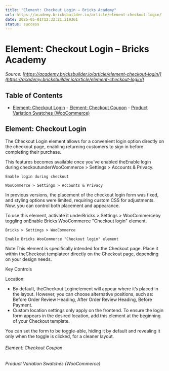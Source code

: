 ```yaml
---
title: "Element: Checkout Login – Bricks Academy"
url: https://academy.bricksbuilder.io/article/element-checkout-login/
date: 2025-05-01T12:32:21.219361
status: success
---
```


# Element: Checkout Login – Bricks Academy

*Source: [https://academy.bricksbuilder.io/article/element-checkout-login/](https://academy.bricksbuilder.io/article/element-checkout-login/)*

## Table of Contents

- [Element: Checkout Login](#element-checkout-login)
        - [Element: Checkout Coupon](#element-checkout-coupon)
        - [Product Variation Swatches (WooCommerce)](#product-variation-swatches-woocommerce)

## Element: Checkout Login

The Checkout Login element allows for a convenient login option directly on the checkout page, enabling returning customers to sign in before completing their purchase.

This features becomes available once you’ve enabled theEnable login during checkoutunderWooCommerce > Settings > Accounts & Privacy.

`Enable login during checkout`

`WooCommerce > Settings > Accounts & Privacy`

In previous versions, the placement of the checkout login form was fixed, and styling options were limited, requiring custom CSS for adjustments. Now, you can control both placement and appearance.

To use this element, activate it underBricks > Settings > WooCommerceby toggling onEnable Bricks WooCommerce "Checkout login" element.

`Bricks > Settings > WooCommerce`

`Enable Bricks WooCommerce "Checkout login" element`

Note:This element is specifically intended for the Checkout page. Place it within theCheckout templateor directly on the Checkout page, depending on your design needs.

Key Controls

Location:

- By default, theCheckout Loginelement will appear where it’s placed in the layout. However, you can choose alternative positions, such as: Before Order Review Heading, After Order Review Heading, Before Payment.
- Custom location settings only apply on the frontend. To ensure the login form appears in the desired location, add this element at the beginning of your Checkout template.

You can set the form to be toggle-able, hiding it by default and revealing it only when the toggle is clicked, for a cleaner layout.

###### Element: Checkout Coupon

###### Product Variation Swatches (WooCommerce)

